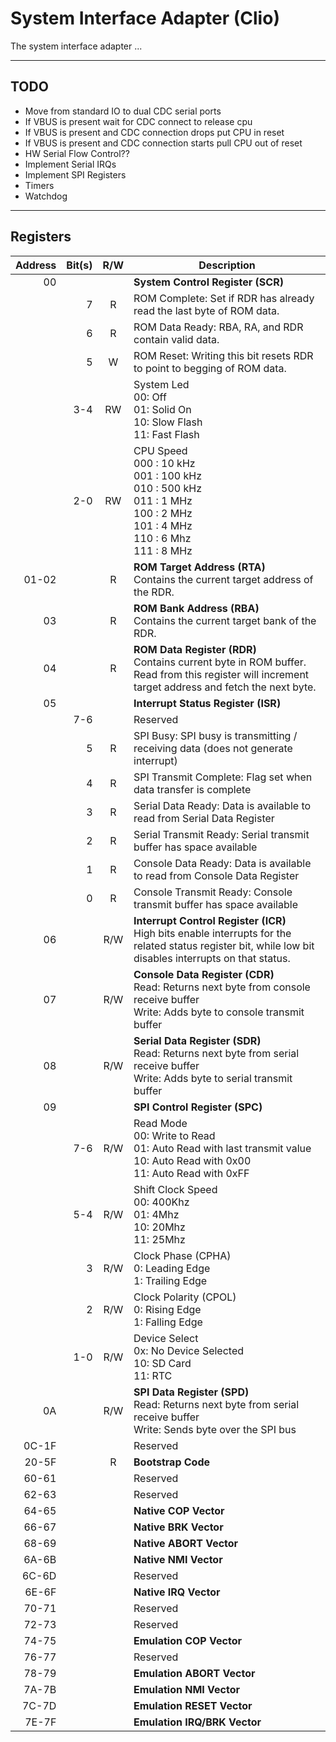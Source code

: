 # System Interface Adapter (Clio)
The system interface adapter ...

---
## TODO
* Move from standard IO to dual CDC serial ports
* If VBUS is present wait for CDC connect to release cpu
* If VBUS is present and CDC connection drops put CPU in reset
* If VBUS is present and CDC connection starts pull CPU out of reset
* HW Serial Flow Control??
* Implement Serial IRQs
* Implement SPI Registers
* Timers
* Watchdog
---

## Registers
| Address | Bit(s) | R/W | Description                                                                                                                                                 |
|--------:|-------:|:---:|-------------------------------------------------------------------------------------------------------------------------------------------------------------|
|      00 |        |     | **System Control Register (SCR)**                                                                                                                           |
|         |      7 |  R  | ROM Complete: Set if RDR has already read the last byte of ROM data.                                                                                        |
|         |      6 |  R  | ROM Data Ready: RBA, RA, and RDR contain valid data.                                                                                                        |
|         |      5 |  W  | ROM Reset: Writing this bit resets RDR to point to begging of ROM data.                                                                                     |
|         |    3-4 | RW  | System Led<br/>00: Off<br/>01: Solid On</br>10: Slow Flash</br>11: Fast Flash                                                                               |
|         |    2-0 | RW  | CPU Speed<br/>000 : 10 kHz<br/>001 : 100 kHz<br/>010 : 500 kHz<br/>011 : 1 MHz<br/>100 : 2 MHz<br/>101 : 4 MHz<br/>110 : 6 Mhz<br/>111 : 8 MHz              |
|   01-02 |        |  R  | **ROM Target Address (RTA)**<br/>Contains the current target address of the RDR.                                                                            |
|      03 |        |  R  | **ROM Bank Address (RBA)**<br/>Contains the current target bank of the RDR.                                                                                 |
|      04 |        |  R  | **ROM Data Register (RDR)**<br/>Contains current byte in ROM buffer.  Read from this register will increment target address and fetch the next byte.        |
|      05 |        |     | **Interrupt Status Register (ISR)**                                                                                                                         |
|         |    7-6 |     | Reserved                                                                                                                                                    |
|         |      5 |  R  | SPI Busy: SPI busy is transmitting / receiving data (does not generate interrupt)                                                                           |
|         |      4 |  R  | SPI Transmit Complete: Flag set when data transfer is complete                                                                                              |
|         |      3 |  R  | Serial Data Ready: Data is available to read from Serial Data Register                                                                                      |
|         |      2 |  R  | Serial Transmit Ready: Serial transmit buffer has space available                                                                                           |
|         |      1 |  R  | Console Data Ready: Data is available to read from Console Data Register                                                                                    |
|         |      0 |  R  | Console Transmit Ready: Console transmit buffer has space available                                                                                         |
|      06 |        | R/W | **Interrupt Control Register (ICR)**<br/>High bits enable interrupts for the related status register bit, while low bit disables interrupts on that status. |
|      07 |        | R/W | **Console Data Register (CDR)**<br/>Read: Returns next byte from console receive buffer<br/>Write: Adds byte to console transmit buffer                     |
|      08 |        | R/W | **Serial Data Register (SDR)**<br/>Read: Returns next byte from serial receive buffer<br/>Write: Adds byte to serial transmit buffer                        |
|      09 |        |     | **SPI Control Register (SPC)**                                                                                                                              |
|         |    7-6 | R/W | Read Mode<br/>00: Write to Read<br/>01: Auto Read with last transmit value<br/>10: Auto Read with 0x00<br/>11: Auto Read with 0xFF                          |
|         |    5-4 | R/W | Shift Clock Speed<br/>00: 400Khz<br/>01: 4Mhz<br/>10: 20Mhz<br/>11: 25Mhz                                                                                   |
|         |      3 | R/W | Clock Phase (CPHA)<br/>0: Leading Edge<br/>1: Trailing Edge                                                                                                 |
|         |      2 | R/W | Clock Polarity (CPOL)<br/>0: Rising Edge<br/>1: Falling Edge                                                                                                |
|         |    1-0 | R/W | Device Select<br/>0x: No Device Selected<br/>10: SD Card<br/>11: RTC                                                                                        | 
|      0A |        | R/W | **SPI Data Register (SPD)**<br/>Read: Returns next byte from serial receive buffer<br/>Write: Sends byte over the SPI bus                                   |
|   0C-1F |        |     | Reserved                                                                                                                                                    |
|   20-5F |        |  R  | **Bootstrap Code**                                                                                                                                          |
|   60-61 |        |     | Reserved                                                                                                                                                    |
|   62-63 |        |     | Reserved                                                                                                                                                    |
|   64-65 |        |     | **Native COP Vector**                                                                                                                                       |
|   66-67 |        |     | **Native BRK Vector**                                                                                                                                       |
|   68-69 |        |     | **Native ABORT Vector**                                                                                                                                     |
|   6A-6B |        |     | **Native NMI Vector**                                                                                                                                       |
|   6C-6D |        |     | Reserved                                                                                                                                                    |
|   6E-6F |        |     | **Native IRQ Vector**                                                                                                                                       |
|   70-71 |        |     | Reserved                                                                                                                                                    |
|   72-73 |        |     | Reserved                                                                                                                                                    |
|   74-75 |        |     | **Emulation COP Vector**                                                                                                                                    |
|   76-77 |        |     | Reserved                                                                                                                                                    |
|   78-79 |        |     | **Emulation ABORT Vector**                                                                                                                                  |
|   7A-7B |        |     | **Emulation NMI Vector**                                                                                                                                    |
|   7C-7D |        |     | **Emulation RESET Vector**                                                                                                                                  |
|   7E-7F |        |     | **Emulation IRQ/BRK Vector**                                                                                                                                |
